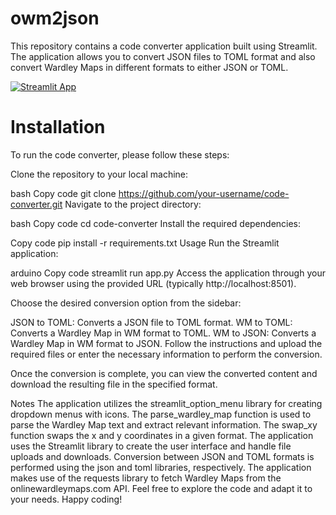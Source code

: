 # owm2json
This repository contains a code converter application built using Streamlit. The application allows you to convert JSON files to TOML format and also convert Wardley Maps in different formats to either JSON or TOML.

[![Streamlit App](https://static.streamlit.io/badges/streamlit_badge_black_white.svg)](https://wm2json.streamlit.app/)

# Installation
To run the code converter, please follow these steps:

Clone the repository to your local machine:

bash
Copy code
git clone https://github.com/your-username/code-converter.git
Navigate to the project directory:

bash
Copy code
cd code-converter
Install the required dependencies:

Copy code
pip install -r requirements.txt
Usage
Run the Streamlit application:

arduino
Copy code
streamlit run app.py
Access the application through your web browser using the provided URL (typically http://localhost:8501).

Choose the desired conversion option from the sidebar:

JSON to TOML: Converts a JSON file to TOML format.
WM to TOML: Converts a Wardley Map in WM format to TOML.
WM to JSON: Converts a Wardley Map in WM format to JSON.
Follow the instructions and upload the required files or enter the necessary information to perform the conversion.

Once the conversion is complete, you can view the converted content and download the resulting file in the specified format.

Notes
The application utilizes the streamlit_option_menu library for creating dropdown menus with icons.
The parse_wardley_map function is used to parse the Wardley Map text and extract relevant information.
The swap_xy function swaps the x and y coordinates in a given format.
The application uses the Streamlit library to create the user interface and handle file uploads and downloads.
Conversion between JSON and TOML formats is performed using the json and toml libraries, respectively.
The application makes use of the requests library to fetch Wardley Maps from the onlinewardleymaps.com API.
Feel free to explore the code and adapt it to your needs. Happy coding!
